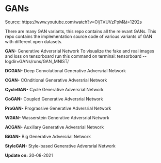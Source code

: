 # GANs

Source: https://www.youtube.com/watch?v=OljTVUVzPpM&t=1292s

There are many GAN variants, this repo contains all the relevant GANs. This repo contains the implementation source code of various variants of GAN  with different open datasets. 

**GAN-** Generative Adversrial Network 
To visualize the fake and real images and loss on tensorboard run this command on terminal: tensorboard --logdir=GANs/runs/GAN_MNIST/

**DCGAN-** Deep Convolutional Generative Adversrial Network 

**CGAN-** COnditional Generative Adversrial Network 

**CycleGAN-** Cycle Generative Adversrial Network 

**CoGAN-** Coupled Generative Adversrial Network 

**ProGAN-** Prograssive Generative Adversrial Network 

**WGAN-** Wasserstein Generative Adversrial Network 

**ACGAN-** Auxillary Generative Adversrial Network 

**BiGAN-** Big Generative Adversrial Network 

**StyleGAN-** Style-based Generative Adversrial Network 

**Update on:** 30-08-2021
